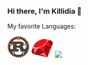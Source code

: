### Hi there, I'm Killidia 👋

My favorite Languages:

<img src="images/rust.png" width=50 />
<img src="images/ruby-logo.png" width=50 />
<img src="images/cystal.png" width=50 />